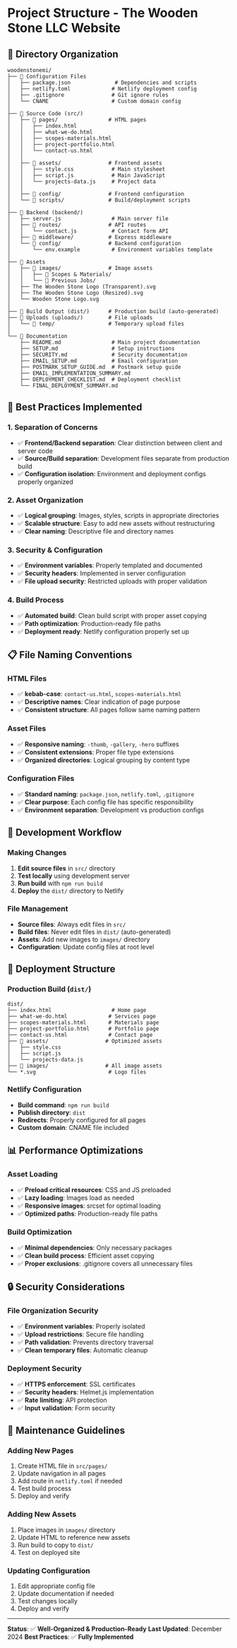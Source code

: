 # Project Structure - The Wooden Stone LLC Website

## 📁 **Directory Organization**

```
woodenstonemi/
├── 📄 Configuration Files
│   ├── package.json              # Dependencies and scripts
│   ├── netlify.toml             # Netlify deployment config
│   ├── .gitignore               # Git ignore rules
│   └── CNAME                    # Custom domain config
│
├── 📁 Source Code (src/)
│   ├── 📁 pages/                # HTML pages
│   │   ├── index.html
│   │   ├── what-we-do.html
│   │   ├── scopes-materials.html
│   │   ├── project-portfolio.html
│   │   └── contact-us.html
│   │
│   ├── 📁 assets/               # Frontend assets
│   │   ├── style.css            # Main stylesheet
│   │   ├── script.js            # Main JavaScript
│   │   └── projects-data.js     # Project data
│   │
│   ├── 📁 config/               # Frontend configuration
│   └── 📁 scripts/              # Build/deployment scripts
│
├── 📁 Backend (backend/)
│   ├── server.js                # Main server file
│   ├── 📁 routes/               # API routes
│   │   └── contact.js           # Contact form API
│   ├── 📁 middleware/           # Express middleware
│   └── 📁 config/               # Backend configuration
│       └── env.example          # Environment variables template
│
├── 📁 Assets
│   ├── 📁 images/               # Image assets
│   │   ├── 📁 Scopes & Materials/
│   │   └── 📁 Previous Jobs/
│   ├── The Wooden Stone Logo (Transparent).svg
│   ├── The Wooden Stone Logo (Resized).svg
│   └── Wooden Stone Logo.svg
│
├── 📁 Build Output (dist/)      # Production build (auto-generated)
├── 📁 Uploads (uploads/)        # File uploads
│   └── 📁 temp/                 # Temporary upload files
│
└── 📄 Documentation
    ├── README.md                # Main project documentation
    ├── SETUP.md                 # Setup instructions
    ├── SECURITY.md              # Security documentation
    ├── EMAIL_SETUP.md           # Email configuration
    ├── POSTMARK_SETUP_GUIDE.md  # Postmark setup guide
    ├── EMAIL_IMPLEMENTATION_SUMMARY.md
    ├── DEPLOYMENT_CHECKLIST.md  # Deployment checklist
    └── FINAL_DEPLOYMENT_SUMMARY.md
```

## 🎯 **Best Practices Implemented**

### **1. Separation of Concerns**
- ✅ **Frontend/Backend separation**: Clear distinction between client and server code
- ✅ **Source/Build separation**: Development files separate from production build
- ✅ **Configuration isolation**: Environment and deployment configs properly organized

### **2. Asset Organization**
- ✅ **Logical grouping**: Images, styles, scripts in appropriate directories
- ✅ **Scalable structure**: Easy to add new assets without restructuring
- ✅ **Clear naming**: Descriptive file and directory names

### **3. Security & Configuration**
- ✅ **Environment variables**: Properly templated and documented
- ✅ **Security headers**: Implemented in server configuration
- ✅ **File upload security**: Restricted uploads with proper validation

### **4. Build Process**
- ✅ **Automated build**: Clean build script with proper asset copying
- ✅ **Path optimization**: Production-ready file paths
- ✅ **Deployment ready**: Netlify configuration properly set up

## 📋 **File Naming Conventions**

### **HTML Files**
- ✅ **kebab-case**: `contact-us.html`, `scopes-materials.html`
- ✅ **Descriptive names**: Clear indication of page purpose
- ✅ **Consistent structure**: All pages follow same naming pattern

### **Asset Files**
- ✅ **Responsive naming**: `-thumb`, `-gallery`, `-hero` suffixes
- ✅ **Consistent extensions**: Proper file type extensions
- ✅ **Organized directories**: Logical grouping by content type

### **Configuration Files**
- ✅ **Standard naming**: `package.json`, `netlify.toml`, `.gitignore`
- ✅ **Clear purpose**: Each config file has specific responsibility
- ✅ **Environment separation**: Development vs production configs

## 🔧 **Development Workflow**

### **Making Changes**
1. **Edit source files** in `src/` directory
2. **Test locally** using development server
3. **Run build** with `npm run build`
4. **Deploy** the `dist/` directory to Netlify

### **File Management**
- **Source files**: Always edit files in `src/`
- **Build files**: Never edit files in `dist/` (auto-generated)
- **Assets**: Add new images to `images/` directory
- **Configuration**: Update config files at root level

## 🚀 **Deployment Structure**

### **Production Build (`dist/`)**
```
dist/
├── index.html                   # Home page
├── what-we-do.html             # Services page
├── scopes-materials.html       # Materials page
├── project-portfolio.html      # Portfolio page
├── contact-us.html             # Contact page
├── 📁 assets/                  # Optimized assets
│   ├── style.css
│   ├── script.js
│   └── projects-data.js
├── 📁 images/                  # All image assets
└── *.svg                       # Logo files
```

### **Netlify Configuration**
- **Build command**: `npm run build`
- **Publish directory**: `dist`
- **Redirects**: Properly configured for all pages
- **Custom domain**: CNAME file included

## 📊 **Performance Optimizations**

### **Asset Loading**
- ✅ **Preload critical resources**: CSS and JS preloaded
- ✅ **Lazy loading**: Images load as needed
- ✅ **Responsive images**: srcset for optimal loading
- ✅ **Optimized paths**: Production-ready file paths

### **Build Optimization**
- ✅ **Minimal dependencies**: Only necessary packages
- ✅ **Clean build process**: Efficient asset copying
- ✅ **Proper exclusions**: .gitignore covers all unnecessary files

## 🔒 **Security Considerations**

### **File Organization Security**
- ✅ **Environment variables**: Properly isolated
- ✅ **Upload restrictions**: Secure file handling
- ✅ **Path validation**: Prevents directory traversal
- ✅ **Clean temporary files**: Automatic cleanup

### **Deployment Security**
- ✅ **HTTPS enforcement**: SSL certificates
- ✅ **Security headers**: Helmet.js implementation
- ✅ **Rate limiting**: API protection
- ✅ **Input validation**: Form security

## 📝 **Maintenance Guidelines**

### **Adding New Pages**
1. Create HTML file in `src/pages/`
2. Update navigation in all pages
3. Add route in `netlify.toml` if needed
4. Test build process
5. Deploy and verify

### **Adding New Assets**
1. Place images in `images/` directory
2. Update HTML to reference new assets
3. Run build to copy to `dist/`
4. Test on deployed site

### **Updating Configuration**
1. Edit appropriate config file
2. Update documentation if needed
3. Test changes locally
4. Deploy and verify

---

**Status**: ✅ **Well-Organized & Production-Ready**
**Last Updated**: December 2024
**Best Practices**: ✅ **Fully Implemented**
